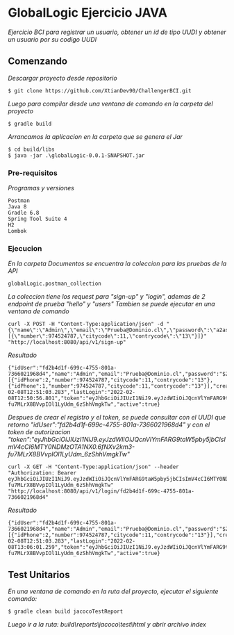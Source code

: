 # GlobalLogic Ejercicio JAVA

_Ejercicio BCI para registrar un usuario, obtener un id de tipo UUDI y obtener un usuario por su codigo UUDI_

## Comenzando 

_Descargar proyecto desde repositorio_

```
$ git clone https://github.com/XtianDev90/ChallengerBCI.git
```
_Luego para compilar desde una ventana de comando en la carpeta del proyecto_

```
$ gradle build
```

_Arrancamos la aplicacion en la carpeta que se genera el Jar_

```
$ cd build/libs
$ java -jar .\globalLogic-0.0.1-SNAPSHOT.jar
```

### Pre-requisitos 

_Programas y versiones_

```
Postman
Java 8
Gradle 6.8
Spring Tool Suite 4
H2
Lombok
```

### Ejecucion 

_En la carpeta Documentos se encuentra la coleccion para las pruebas de la API_

```
globalLogic.postman_collection
```

_La coleccion tiene los request para "sign-up" y "login", ademas de 2 endpoint de prueba "hello" y "users"_
_Tambien se puede ejecutar en una ventana de comando_

```
curl -X POST -H "Content-Type:application/json" -d "{\"name\":\"Admin\",\"email\":\"Prueba@Dominio.cl\",\"password\":\"a2asfGfdfdf4\",\"phones\": [{\"number\":974524787,\"citycode\":11,\"contrycode\":\"13\"}]}" "http://localhost:8080/api/v1/sign-up"
```
_Resultado_

```
{"idUser":"fd2b4d1f-699c-4755-801a-7366021968d4","name":"Admin","email":"Prueba@Dominio.cl","password":"$2a$10$b69TVKaM70VoWzOolN7RpOWaHyFe6U2PtAhbj9T/xUemZ1VHLPgOK","phones":[{"idPhone":2,"number":974524787,"citycode":11,"contrycode":"13"},{"idPhone":1,"number":974524787,"citycode":11,"contrycode":"13"}],"created":"2022-02-08T12:51:03.283","lastLogin":"2022-02-08T12:50:56.801","token":"eyJhbGciOiJIUzI1NiJ9.eyJzdWIiOiJQcnVlYmFARG9taW5pby5jbCIsImV4cCI6MTY0NDMzOTA1NX0.6fNXv2km3-fu7MLrX8BVvpIOl1LyUdm_6zShhVmgkTw","active":true}
```

_Despues de crear el registro y el token, se puede consultar con el UUDI que retorno "idUser":"fd2b4d1f-699c-4755-801a-7366021968d4" y con el token de autorizacion "token":"eyJhbGciOiJIUzI1NiJ9.eyJzdWIiOiJQcnVlYmFARG9taW5pby5jbCIsImV4cCI6MTY0NDMzOTA1NX0.6fNXv2km3-fu7MLrX8BVvpIOl1LyUdm_6zShhVmgkTw"_
```
curl -X GET -H "Content-Type:application/json" --header "Authorization: Bearer eyJhbGciOiJIUzI1NiJ9.eyJzdWIiOiJQcnVlYmFARG9taW5pby5jbCIsImV4cCI6MTY0NDMzOTA1NX0.6fNXv2km3-fu7MLrX8BVvpIOl1LyUdm_6zShhVmgkTw" "http://localhost:8080/api/v1/login/fd2b4d1f-699c-4755-801a-7366021968d4"
```
_Resultado_

```
{"idUser":"fd2b4d1f-699c-4755-801a-7366021968d4","name":"Admin","email":"Prueba@Dominio.cl","password":"$2a$10$b69TVKaM70VoWzOolN7RpOWaHyFe6U2PtAhbj9T/xUemZ1VHLPgOK","phones":[{"idPhone":2,"number":974524787,"citycode":11,"contrycode":"13"}],"created":"2022-02-08T12:51:03.283","lastLogin":"2022-02-08T13:06:01.259","token":"eyJhbGciOiJIUzI1NiJ9.eyJzdWIiOiJQcnVlYmFARG9taW5pby5jbCIsImV4cCI6MTY0NDMzOTA1NX0.6fNXv2km3-fu7MLrX8BVvpIOl1LyUdm_6zShhVmgkTw","active":true}
```

## Test Unitarios
_En una ventana de comando en la ruta del proyecto, ejecutar el siguiente comando:_
```
$ gradle clean build jacocoTestReport 
```
_Luego ir a la ruta: build\reports\jacoco\test\html y abrir archivo index_


